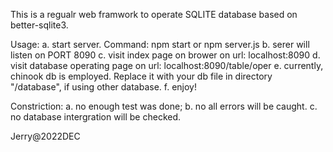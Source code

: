 

This is a regualr web framwork to operate SQLITE database based on better-sqlite3.

Usage:
a. start server.  Command: npm start or npm server.js
b. serer will listen on PORT 8090
c. visit index page on brower on url: localhost:8090
d. visit database operating page on url: localhost:8090/table/oper
e. currently, chinook db is employed. Replace it with your db file in directory "/database", if using other database.
f. enjoy!



Constriction:
a. no enough test was done;
b. no all errors will be caught.
c. no database intergration will be checked.



Jerry@2022DEC
